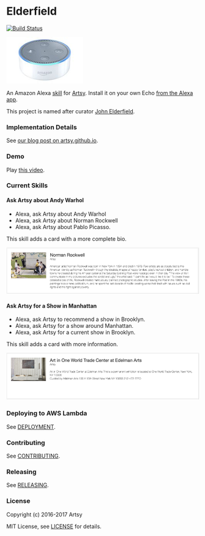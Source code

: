 # Elderfield

[![Build Status](https://travis-ci.org/artsy/elderfield.svg?branch=master)](https://travis-ci.org/artsy/elderfield)

[![](images/echo-dot-2nd-gen.jpg)](https://developer.amazon.com/alexa)

An Amazon Alexa [skill](functions/artsy) for [Artsy](https://www.artsy.net). Install it on your own Echo [from the Alexa app](http://alexa.amazon.com/spa/index.html#skills/dp/B01MYLJO1N).

This project is named after curator [John Elderfield](https://en.wikipedia.org/wiki/John_Elderfield).

### Implementation Details

See [our blog post on artsy.github.io](http://artsy.github.io/blog/2016/11/30/bringing-artsy-to-amazon-echo-alexa/).

### Demo

Play [this video](https://youtu.be/zi3OubNiV9U).

### Current Skills

#### Ask Artsy about Andy Warhol

* Alexa, ask Artsy about Andy Warhol
* Alexa, ask Artsy about Norman Rockwell
* Alexa, ask Artsy about Pablo Picasso.

This skill adds a card with a more complete bio.

![](images/card-norman-rockwell.png)

#### Ask Artsy for a Show in Manhattan

* Alexa, ask Artsy to recommend a show in Brooklyn.
* Alexa, ask Artsy for a show around Manhattan.
* Alexa, ask Artsy for a current show in Brooklyn.

This skill adds a card with more information.

![](images/card-edelman-arts.png)

### Deploying to AWS Lambda

See [DEPLOYMENT](DEPLOYMENT.md).

### Contributing

See [CONTRIBUTING](CONTRIBUTING.md).

### Releasing

See [RELEASING](RELEASING.md).

### License

Copyright (c) 2016-2017 Artsy

MIT License, see [LICENSE](LICENSE.md) for details.
